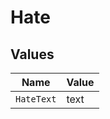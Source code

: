 # Hate


## Values

| Name       | Value      |
| ---------- | ---------- |
| `HateText` | text       |